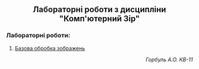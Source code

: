 <h2 align="center">
Лабораторні роботи з дисципліни<br>
"Комп'ютерний Зір"
</h2>

<p>
<h3>
Лабораторні роботи:
</h3>

1. [Базова обробка зображень](../../tree/lab1)

</p>

<p align="right"><i>Горбуль А.О. КВ-11</i></p>
